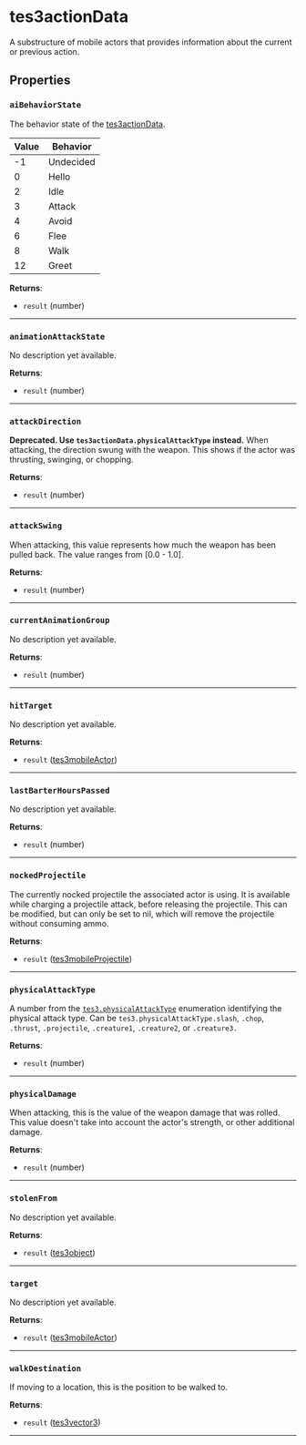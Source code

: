 # tes3actionData

A substructure of mobile actors that provides information about the current or previous action.

## Properties

### `aiBehaviorState`

The behavior state of the [tes3actionData](https://mwse.github.io/MWSE/types/tes3actionData).

Value | Behavior
----- | ---------
-1	| Undecided
0	 | Hello
2	 | Idle
3	 | Attack
4	 | Avoid
6	 | Flee
8	 | Walk
12	| Greet

**Returns**:

* `result` (number)

***

### `animationAttackState`

No description yet available.

**Returns**:

* `result` (number)

***

### `attackDirection`

**Deprecated. Use `tes3actionData.physicalAttackType` instead.** When attacking, the direction swung with the weapon. This shows if the actor was thrusting, swinging, or chopping.

**Returns**:

* `result` (number)

***

### `attackSwing`

When attacking, this value represents how much the weapon has been pulled back. The value ranges from [0.0 - 1.0].

**Returns**:

* `result` (number)

***

### `currentAnimationGroup`

No description yet available.

**Returns**:

* `result` (number)

***

### `hitTarget`

No description yet available.

**Returns**:

* `result` ([tes3mobileActor](../../types/tes3mobileActor))

***

### `lastBarterHoursPassed`

No description yet available.

**Returns**:

* `result` (number)

***

### `nockedProjectile`

The currently nocked projectile the associated actor is using. It is available while charging a projectile attack, before releasing the projectile. This can be modified, but can only be set to nil, which will remove the projectile without consuming ammo.

**Returns**:

* `result` ([tes3mobileProjectile](../../types/tes3mobileProjectile))

***

### `physicalAttackType`

A number from the [`tes3.physicalAttackType`](https://mwse.github.io/MWSE/references/physical-attack-types/) enumeration identifying the physical attack type. Can be `tes3.physicalAttackType.slash`, `.chop`, `.thrust`, `.projectile`, `.creature1`, `.creature2`, or `.creature3.`

**Returns**:

* `result` (number)

***

### `physicalDamage`

When attacking, this is the value of the weapon damage that was rolled. This value doesn't take into account the actor's strength, or other additional damage.

**Returns**:

* `result` (number)

***

### `stolenFrom`

No description yet available.

**Returns**:

* `result` ([tes3object](../../types/tes3object))

***

### `target`

No description yet available.

**Returns**:

* `result` ([tes3mobileActor](../../types/tes3mobileActor))

***

### `walkDestination`

If moving to a location, this is the position to be walked to.

**Returns**:

* `result` ([tes3vector3](../../types/tes3vector3))

***

